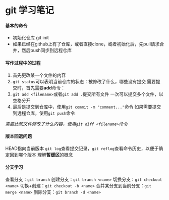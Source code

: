 # git 学习笔记

#### 基本的命令

- 初始化仓库 git init
- 如果已经在github上有了仓库，或者直接clone，或者初始化后，先pull请求合并，然后push同步到远程仓库

#### 写作过程中的过程

1. 首先更改某一个文件的内容
2. `git status`可以表明当前仓库的状态：被修改了什么，哪些没有提交
  需要提交时，首先需要**add**命令：
3. `git add <filename>`或者`git add .`提交所有文件
  一次可以提交多个文件，以空格分开
4. 最后是提交到仓库中，使用`git commit -m "comment..."`命令
  如果需要提交到远程仓库，使用`git push`命令

_需要比较文件修改了什么内容，使用`git diff <filename>`命令_

#### 版本回退问题

HEAD指向当前版本
`git log`查看提交记录，`git reflog`查看命令历史，以便于确定回到哪个版本
理解**暂缓区**的概念

#### 分支学习

查看分支：`git branch`
创建分支：`git branch <name>`
切换分支：`git checkout <name>`
切换+创建：`git checkout -b <name>`
合并某分支到当前分支：`git merge <name>`
删除分支：`git branch -d <name>`






